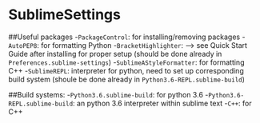# SublimeSettings

##Useful packages
-`PackageControl`: for installing/removing packages
-`AutoPEP8`: for formatting Python
-`BracketHighlighter`: --> see Quick Start Guide after installing for proper setup (should be done already in `Preferences.sublime-settings`)
-`SublimeAStyleFormatter`: for formatting C++
-`SublimeREPL`: interpreter for python, need to set up corresponding build system (shoule be done already in `Python3.6-REPL.sublime-build`)

##Build systems:
-`Python3.6.sublime-build`: for python 3.6
-`Python3.6-REPL.sublime-build`: an python 3.6 interpreter within sublime text
-`C++`: for C++
